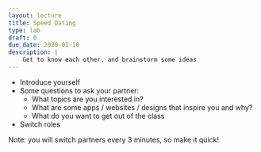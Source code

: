 ```yaml
---
layout: lecture
title: Speed Dating
type: lab
draft: 0
due_date: 2020-01-10
description: |
    Get to know each other, and brainstorm some ideas
---
```


* Introduce yourself
* Some questions to ask your partner:
    * What topics are you interested in?
    * What are some apps / websites / designs that inspire you and why?
    * What do you want to get out of the class
* Switch roles

Note: you will switch partners every 3 minutes, so make it quick!
